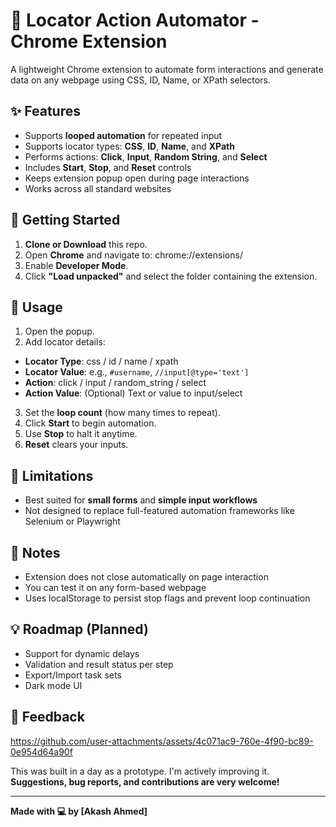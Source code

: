 # 🔁 Locator Action Automator - Chrome Extension

A lightweight Chrome extension to automate form interactions and generate data on any webpage using CSS, ID, Name, or XPath selectors.

## ✨ Features

- Supports **looped automation** for repeated input
- Supports locator types: **CSS**, **ID**, **Name**, and **XPath**
- Performs actions: **Click**, **Input**, **Random String**, and **Select**
- Includes **Start**, **Stop**, and **Reset** controls
- Keeps extension popup open during page interactions
- Works across all standard websites

## 🚀 Getting Started

1. **Clone or Download** this repo.
2. Open **Chrome** and navigate to:
chrome://extensions/
3. Enable **Developer Mode**.
4. Click **"Load unpacked"** and select the folder containing the extension.

## 🔧 Usage

1. Open the popup.
2. Add locator details:
- **Locator Type**: css / id / name / xpath
- **Locator Value**: e.g., `#username`, `//input[@type='text']`
- **Action**: click / input / random_string / select
- **Action Value**: (Optional) Text or value to input/select
3. Set the **loop count** (how many times to repeat).
4. Click **Start** to begin automation.
5. Use **Stop** to halt it anytime.
6. **Reset** clears your inputs.

## 🛑 Limitations

- Best suited for **small forms** and **simple input workflows**
- Not designed to replace full-featured automation frameworks like Selenium or Playwright

## 🧠 Notes

- Extension does not close automatically on page interaction
- You can test it on any form-based webpage
- Uses localStorage to persist stop flags and prevent loop continuation

## 💡 Roadmap (Planned)

- Support for dynamic delays
- Validation and result status per step
- Export/Import task sets
- Dark mode UI

## 🙋 Feedback

https://github.com/user-attachments/assets/4c071ac9-760e-4f90-bc89-0e954d64a90f



This was built in a day as a prototype. I'm actively improving it.  
**Suggestions, bug reports, and contributions are very welcome!**

---

**Made with 💻 by [Akash Ahmed]**

